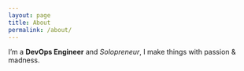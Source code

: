 ```yaml
---
layout: page
title: About
permalink: /about/
---
```

 I’m a <b>DevOps Engineer</b> and <i>Solopreneur</i>, I make things with passion & madness.
